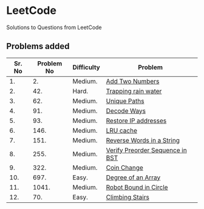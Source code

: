 # LeetCode
Solutions to Questions from LeetCode

## Problems added
|Sr. No| Problem No | Difficulty | Problem                                          |
|------|------------|------------|--------------------------------------------------|
|1.    | 2.         |   Medium.  | [Add Two Numbers](2_add_two_numbers.pdf)         |
|2.    | 42.        |   Hard.    | [Trapping rain water](42_trapping_rain_water.pdf)|
|3.    | 62.        |   Medium.  | [Unique Paths](62_Unique_Paths.pdf)              |
|4.    | 91.        |   Medium.  | [Decode Ways](91_decode_ways.pdf)                |
|5.    | 93.        |   Medium.  | [Restore IP addresses](93_restore_ip_addresses.pdf)                                |
|6.    | 146.       |   Medium.  | [LRU cache](146_lru_cache.pdf)                                                     |
|7.    | 151.       |   Medium.  | [Reverse Words in a String](151_reverse_words_in_a_string.pdf)                     |
|8.    | 255.       |   Medium.  | [Verify Preorder Sequence in BST](255_verify_preorder_sequence_in_bst.pdf)         |
|9.    | 322.       |   Medium.  | [Coin Change](322_coin_change.pdf)                                                 |
|10.   | 697.       |   Easy.    | [Degree of an Array](697._Degree_of_an_A20degree20of20an20array.pdf)               |
|11.   | 1041.      |   Medium.  | [Robot Bound in Circle](1041._Robot_Bounded_In_Cir20robot20bounded20in20circle.pdf)|
|12.   | 70.        |   Easy.    | [Climbing Stairs](70_climbing_stairs.pdf)                                          |
